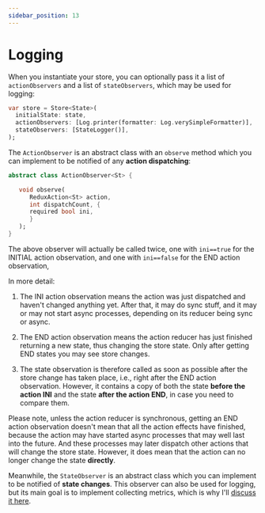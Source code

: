 ```yaml
---
sidebar_position: 13
---
```


# Logging

When you instantiate your store, you can optionally pass it a list of `actionObservers` and
a list of `stateObservers`, which may be used for logging:

```dart
var store = Store<State>(
  initialState: state,
  actionObservers: [Log.printer(formatter: Log.verySimpleFormatter)],
  stateObservers: [StateLogger()],
);
```

The `ActionObserver` is an abstract class with an `observe` method which you can implement to be
notified of any **action dispatching**:

```dart
abstract class ActionObserver<St> {

   void observe(
      ReduxAction<St> action, 
      int dispatchCount, {
      required bool ini,
      }
   );
}
```

The above observer will actually be called twice, one with `ini==true` for the INITIAL action
observation, and one with `ini==false` for the END action observation,

In more detail:

1. The INI action observation means the action was just dispatched and haven't changed anything yet.
   After that, it may do sync stuff, and it may or may not start async processes, depending on its
   reducer being sync or async.

2. The END action observation means the action reducer has just finished returning a new state, thus
   changing the store state. Only after getting END states you may see store changes.

3. The state observation is therefore called as soon as possible after the store change has taken
   place, i.e., right after the END action observation. However, it contains a copy of both the
   state **before the action INI** and the state **after the action END**, in case you need to
   compare them.

Please note, unless the action reducer is synchronous, getting an END action observation doesn't
mean that all the action effects have finished, because the action may have started async
processes that may well last into the future. And these processes may later dispatch other actions
that will change the store state. However, it does mean that the action can no longer change the
state **directly**.

Meanwhile, the `StateObserver` is an abstract class which you can implement to be notified of
**state changes**. This observer can also be used for logging, but its main goal is to implement
collecting metrics, which is why I'll [discuss it here](./metrics).
